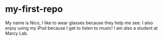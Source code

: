 # my-first-repo

My name is Nico, I like to wear glasses because they help me see. I also enjoy using my iPod because I get to listen to music! I am also a student at Marcy Lab. 